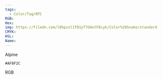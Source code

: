 ```yaml
---
tags:
  - Color/Tag/NTC
RGB:
Hex:
img: https://filedn.com/l0hpzxl1f01yT7GHxtF8cyk/Color%20Snake/standard_csv_to_svg/AF8F2C.svg
CMYK:
HSL:
Name:
---
```

Alpine
```palette
#AF8F2C
```
RGB
